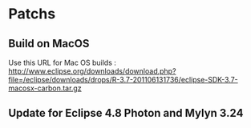 # Patchs

## Build on MacOS

Use this URL for Mac OS builds : http://www.eclipse.org/downloads/download.php?file=/eclipse/downloads/drops/R-3.7-201106131736/eclipse-SDK-3.7-macosx-carbon.tar.gz

## Update for Eclipse 4.8 Photon and Mylyn 3.24

